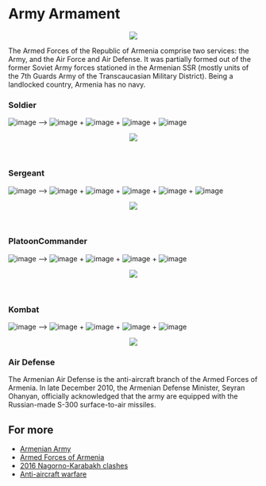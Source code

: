 # Army Armament

<p align="center">
<img src="http://epress.am/wp-content/uploads/2015/02/mil1.jpg">
</p>

The Armed Forces of the Republic of Armenia comprise two services: the Army, and the Air Force and Air Defense. It was partially formed out of the former Soviet Army forces stationed in the Armenian SSR (mostly units of the 7th Guards Army of the Transcaucasian Military District). Being a landlocked country, Armenia has no navy.
<br>
### Soldier

![image](https://i.gyazo.com/1ed68e17a8e69a5fe7aa0d01d9ce9849.png) -->
![image](http://vignette1.wikia.nocookie.net/h1z1/images/e/e7/AK47.png/revision/latest?cb=20151027111224&path-prefix=ru)
+
![image](https://a.allegroimg.com/s128/016bbd/7b3b67c84537b58e315d61cb10ea)
+
![image](http://ts02.spac.me/tpic/b8e52fab0e7e79b2e052bc6360f4d473/58392629.p.129.128.0.jpg)
+
![image](https://hydra-media.cursecdn.com/h1z1.gamepedia.com/thumb/b/b8/Skull_Full_Face_Respirator.png/128px-Skull_Full_Face_Respirator.png?version=b2a841e440b39a2fec7a65a806891972)

<p align="center">
<img src="https://i.gyazo.com/4bb4544aedfcf9805e48b9e33761e66a.png">
</p>
<br>

<h3> Sergeant </h3>

![image](https://i.gyazo.com/cf234f89e7e330f1514d7da8916fd5b1.png) -->
![image](https://d2ujflorbtfzji.cloudfront.net/key-image/c98988ee-43a5-4a48-8a66-4dff51cb93ee.png)
+
![image](https://a.allegroimg.com/s128/016bbd/7b3b67c84537b58e315d61cb10ea)
+
![image](http://ts02.spac.me/tpic/b8e52fab0e7e79b2e052bc6360f4d473/58392629.p.129.128.0.jpg)
+
![image](https://hydra-media.cursecdn.com/h1z1.gamepedia.com/thumb/b/b8/Skull_Full_Face_Respirator.png/128px-Skull_Full_Face_Respirator.png?version=b2a841e440b39a2fec7a65a806891972)
+
![image](http://www.fmagazin.ru/_files/editor/images/prod/128/icom/icom_ic_f70t.jpg)

<p align="center">
<img src="https://i.gyazo.com/4c3415f2340bb7c7573206fca7ddbe3d.png">
</p>
<br>
<h3> PlatoonCommander </h3>

![image](https://i.gyazo.com/9f3856ba50a7d51467e80f79aec1de87.png) -->
![image](https://i.gyazo.com/26089051d3ad0c665a21949ee4180280.png)
+
![image](https://i.gyazo.com/49272197b2a78269182b96ae78910e07.png)
+
![image](https://hydra-media.cursecdn.com/h1z1.gamepedia.com/thumb/b/b8/Skull_Full_Face_Respirator.png/128px-Skull_Full_Face_Respirator.png?version=b2a841e440b39a2fec7a65a806891972)
+
![image](http://www.fmagazin.ru/_files/editor/images/prod/128/icom/icom_ic_f4029sdr.jpg)


<p align="center">
<img src="https://i.gyazo.com/f677fae1f7cb80ca281019367287eeaa.png">
</p>
<br>
<h3> Kombat</h3>

![image](https://i.gyazo.com/1d039bdf9ac4f965c5df0ffc04fc130c.png) -->
![image](http://vignette2.wikia.nocookie.net/callofduty/images/4/46/TT-33_menu_icon_WaW.png/revision/latest?cb=20120122072354)
+
![image](https://i.gyazo.com/482e16da630ecb0efc08ed833d535864.png)
+
![image](https://hydra-media.cursecdn.com/h1z1.gamepedia.com/thumb/b/b8/Skull_Full_Face_Respirator.png/128px-Skull_Full_Face_Respirator.png?version=b2a841e440b39a2fec7a65a806891972)
+
![image](https://i.gyazo.com/6849cbe79ba8ba181a24f9f42fee69e0.png)


<p align="center">
<img src="https://i.gyazo.com/1b2f09ca40846ff72e5e51c7acd27445.png">
</p>

### Air Defense

The Armenian Air Defense is the anti-aircraft branch of the Armed Forces of Armenia.
In late December 2010, the Armenian Defense Minister, Seyran Ohanyan, officially acknowledged that the army are equipped with the Russian-made S-300 surface-to-air missiles. 


## For more

* [Armenian Army](https://en.wikipedia.org/wiki/Armenian_Army) <br>
* [Armed Forces of Armenia](https://en.wikipedia.org/wiki/Armed_Forces_of_Armenia) <br>
* [2016 Nagorno-Karabakh clashes](https://en.wikipedia.org/wiki/2016_Nagorno-Karabakh_clashes) <br>
* [Anti-aircraft warfare](https://en.wikipedia.org/wiki/Anti-aircraft_warfare)
